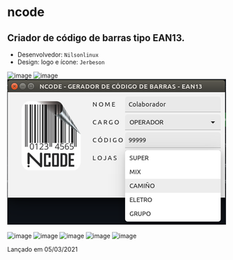 # ncode
## Criador de código de barras tipo EAN13.

* Desenvolvedor: ```Nilsonlinux```  
* Design: logo e ícone: ```Jerbeson```   


![image](https://user-images.githubusercontent.com/22534130/110176048-7ccf3500-7de1-11eb-8788-54f368855eda.png)
![image](https://user-images.githubusercontent.com/22534130/110179635-2cf36c80-7de7-11eb-85cd-0ef0f8793f57.png)
![NCODE](https://github.com/nilsonlinux/ncode/blob/main/img/ncode2.png)

![image](https://user-images.githubusercontent.com/22534130/110146298-277f2d80-7db9-11eb-9552-5eddb83ee17d.png)
![image](https://user-images.githubusercontent.com/22534130/110146474-63b28e00-7db9-11eb-8498-63066791fe0e.png)
![image](https://user-images.githubusercontent.com/22534130/110146723-a96f5680-7db9-11eb-92ae-2596f4adcdc9.png)
![image](https://user-images.githubusercontent.com/22534130/110147133-12ef6500-7dba-11eb-8e77-4a739f3f9204.png)
![image](https://user-images.githubusercontent.com/22534130/110188959-54a0ff80-7dfc-11eb-816f-18d8e8420389.png)

Lançado em 05/03/2021
